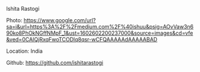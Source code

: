 Ishita Rastogi

Photo: https://www.google.com/url?sa=i&url=https%3A%2F%2Fmedium.com%2F%40ishuu&psig=AOvVaw3n690ko8PhOkNGffNMpF_1&ust=1602602200237000&source=images&cd=vfe&ved=0CAIQjRxqFwoTCODlq8qsr-wCFQAAAAAdAAAAABAD

Location: India

Github: https://github.com/ishitarastogi
